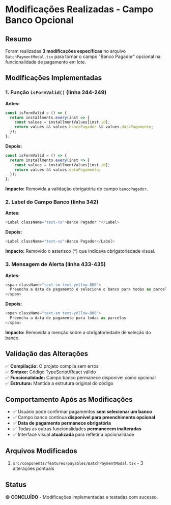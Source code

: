 # Modificações Realizadas - Campo Banco Opcional

## Resumo
Foram realizadas **3 modificações específicas** no arquivo `BatchPaymentModal.tsx` para tornar o campo "Banco Pagador" opcional na funcionalidade de pagamento em lote.

## Modificações Implementadas

### 1. Função `isFormValid()` (linha 244-249)
**Antes:**
```typescript
const isFormValid = () => {
  return installments.every(inst => {
    const values = installmentValues[inst.id];
    return values && values.bancoPagador && values.dataPagamento;
  });
};
```

**Depois:**
```typescript
const isFormValid = () => {
  return installments.every(inst => {
    const values = installmentValues[inst.id];
    return values && values.dataPagamento;
  });
};
```
**Impacto:** Removida a validação obrigatória do campo `bancoPagador`.

### 2. Label do Campo Banco (linha 342)
**Antes:**
```typescript
<Label className="text-xs">Banco Pagador *</Label>
```

**Depois:**
```typescript
<Label className="text-xs">Banco Pagador</Label>
```
**Impacto:** Removido o asterisco (*) que indicava obrigatoriedade visual.

### 3. Mensagem de Alerta (linha 433-435)
**Antes:**
```typescript
<span className="text-sm text-yellow-800">
  Preencha a data de pagamento e selecione o banco para todas as parcelas
</span>
```

**Depois:**
```typescript
<span className="text-sm text-yellow-800">
  Preencha a data de pagamento para todas as parcelas
</span>
```
**Impacto:** Removida a menção sobre a obrigatoriedade de seleção do banco.

## Validação das Alterações

✅ **Compilação:** O projeto compila sem erros  
✅ **Sintaxe:** Código TypeScript/React válido  
✅ **Funcionalidade:** Campo banco permanece disponível como opcional  
✅ **Estrutura:** Mantida a estrutura original do código  

## Comportamento Após as Modificações

- ✅ Usuário pode confirmar pagamentos **sem selecionar um banco**
- ✅ Campo banco continua **disponível para preenchimento opcional**
- ✅ **Data de pagamento permanece obrigatória**
- ✅ Todas as outras funcionalidades **permanecem inalteradas**
- ✅ Interface visual **atualizada** para refletir a opcionalidade

## Arquivos Modificados

1. `src/components/features/payables/BatchPaymentModal.tsx` - 3 alterações pontuais

## Status

🟢 **CONCLUÍDO** - Modificações implementadas e testadas com sucesso.
